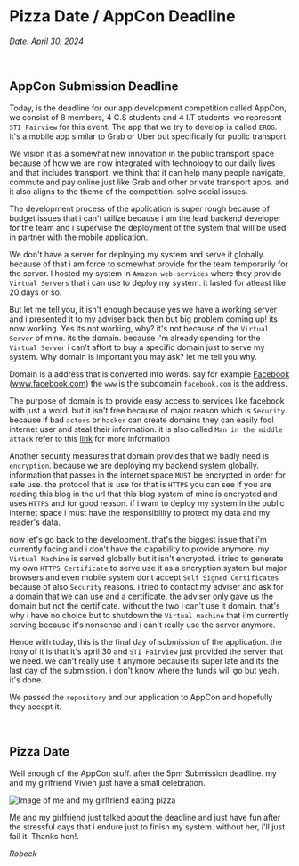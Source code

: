 # **Pizza Date / AppCon Deadline**

*Date: April 30, 2024*

<br>

## AppCon Submission Deadline

Today, is the deadline for our app development competition called AppCon, we consist of 8 members, 4 C.S students and 4 I.T students. we represent `STI Fairview` for this event. The app that we try to develop is called `EROG`. it's a mobile app similar to Grab or Uber but specifically for public transport. 

We vision it as a somewhat new innovation in the public transport space because of how we are now integrated with technology to our daily lives and that includes transport. we think that it can help many people navigate, commute and pay online just like Grab and other private transport apps. and it also aligns to the theme of the competition. solve social issues.

The development process of the application is super rough because of budget issues that i can't utilize because i am the lead backend developer for the team and i supervise the deployment of the system that will be used in partner with the mobile application.

We don't have a server for deploying my system and serve it globally. because of that i am force to somewhat provide for the team temporarily for the server. I hosted my system in `Amazon web services` where they provide `Virtual Servers` that i can use to deploy my system. it lasted for atleast like 20 days or so.

But let me tell you, it isn't enough because yes we have a working server and i presented it to my adviser back then but big problem coming up! its now working. Yes its not working, why? it's not because of the `Virtual Server` of mine. its the domain. because i'm already spending for the `Virtual Server` i can't affort to buy a specific domain just to serve my system. Why domain is important you may ask? let me tell you why.

Domain is a address that is converted into words. say for example [Facebook](https://facebook.com) (www.facebook.com) the `www` is the subdomain `facebook.com` is the address.

The purpose of domain is to provide easy access to services like facebook with just a word. but it isn't free because of major reason which is `Security`. because if bad `actors` or `hacker` can create domains they can easily fool internet user and steal their information. it is also called `Man in the middle attack` refer to this [link](https://www.google.com/search?client=firefox-b-d&q=man+in+the+middle+attack) for more information 

Another security measures that domain provides that we badly need is `encryption`. because we are deploying my backend system globally. information that passes in the internet space `MUST` be encrypted in order for safe use. the protocol that is use for that is `HTTPS` you can see if you are reading this blog in the url that this blog system of mine is encrypted and uses `HTTPS` and for good reason. if i want to deploy my system in the public internet space i must have the responsibility to protect my data and my reader's data.

now let's go back to the development. that's the biggest issue that i'm currently facing and i don't have the capability to provide anymore. my `Virtual Machine` is served globally but it isn't encrypted. i tried to generate my own `HTTPS Certificate` to serve use it as a encryption system but major browsers and even mobile system dont accept `Self Signed Certificates` because of also `Security` reasons. i tried to contact my adviser and ask for a domain that we can use and a certificate. the adviser only gave us the domain but not the certificate. without the two i can't use it domain. that's why i have no choice but to shutdown the `Virtual machine` that i'm currently serving because it's nonsense and i can't really use the server anymore.

Hence with today, this is the final day of submission of the application. the irony of it is that it's april 30 and `STI Fairview` just provided the server that we need. we can't really use it anymore because its super late and its the last day of the submission. i don't know where the funds will go but yeah. it's done. 

We passed the `repository` and our application to AppCon and hopefully they accept it.

<br>

## Pizza Date

Well enough of the AppCon stuff. after the 5pm Submission deadline. my and my girlfriend Vivien just have a small celebration.

![Image of me and my girlfriend eating pizza](/pizza_date_april_30.jpg)

Me and my girlfriend just talked about the deadline and just have fun after the stressful days that i endure just to finish my system. without her, i'll just fail it. Thanks hon!.

*Robeck*